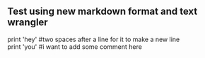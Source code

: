 ## Test using new markdown format and text wrangler
print 'hey' #two spaces after a line for it to make a new line  
print 'you' #i want to add some comment here